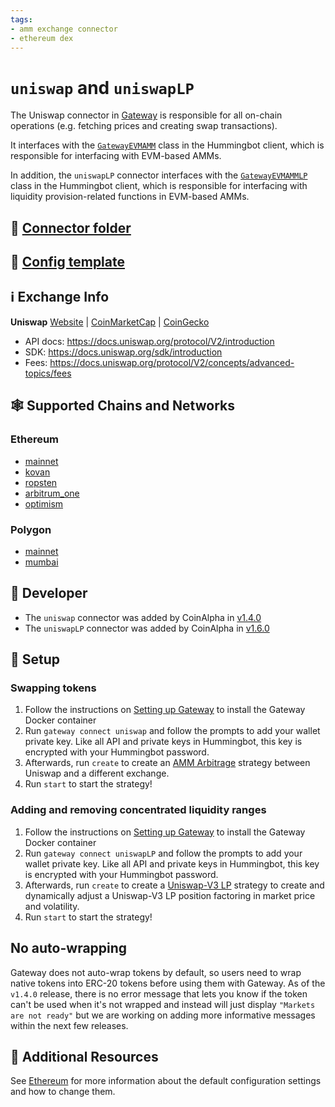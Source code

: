 ```yaml
---
tags:
- amm exchange connector
- ethereum dex
---
```


# `uniswap` and `uniswapLP`

The Uniswap connector in [Gateway](/gateway) is responsible for all on-chain operations (e.g. fetching prices and creating swap transactions).

It interfaces with the [`GatewayEVMAMM`](https://github.com/hummingbot/hummingbot/blob/master/hummingbot/connector/gateway_EVM_AMM.py) class in the Hummingbot client, which is responsible for interfacing with EVM-based AMMs.

In addition, the `uniswapLP` connector interfaces with the [`GatewayEVMAMMLP`](https://github.com/hummingbot/hummingbot/blob/master/hummingbot/connector/gateway_EVM_AMM.py) class in the Hummingbot client, which is responsible for interfacing with liquidity provision-related functions in EVM-based AMMs.

## 📁 [Connector folder](https://github.com/hummingbot/hummingbot/tree/master/gateway/src/connectors/uniswap)

## 📁 [Config template](https://github.com/hummingbot/hummingbot/blob/master/gateway/src/templates/uniswap.yml)

## ℹ️ Exchange Info

**Uniswap**
[Website](https://uniswap.org/) | [CoinMarketCap](https://coinmarketcap.com/exchanges/uniswap-v2/) | [CoinGecko](https://www.coingecko.com/en/exchanges/uniswap_v2)

* API docs: <https://docs.uniswap.org/protocol/V2/introduction>
* SDK: <https://docs.uniswap.org/sdk/introduction>
* Fees: <https://docs.uniswap.org/protocol/V2/concepts/advanced-topics/fees>

## 🕸️ Supported Chains and Networks

### Ethereum

* [mainnet](/gateway/chains/ethereum/#mainnet-mainnet)
* [kovan](/gateway/chains/ethereum/#kovan-testnet)
* [ropsten](/gateway/chains/ethereum/#ropsten-testnet)
* [arbitrum_one](/gateway/chains/ethereum/#arbitrum)
* [optimism](/gateway/chains/ethereum/#optimism-mainnet)

### Polygon

* [mainnet](/gateway/chains/ethereum/#mainnet-polygon-mainnet)
* [mumbai](/gateway/chains/ethereum/#mumbai-testnet)

## 👷 Developer

* The `uniswap` connector was added by CoinAlpha in [v1.4.0](/release-notes/1.4.0/)
* The `uniswapLP` connector was added by CoinAlpha in [v1.6.0](/release-notes/1.6.0/)

## 🔑 Setup

### Swapping tokens

1. Follow the instructions on [Setting up Gateway](/gateway/setup) to install the Gateway Docker container
2. Run `gateway connect uniswap` and follow the prompts to add your wallet private key. Like all API and private keys in Hummingbot, this key is encrypted with your Hummingbot password.
3. Afterwards, run `create` to create an [AMM Arbitrage](/strategies/amm-arbitrage/) strategy between Uniswap and a different exchange.
4. Run `start` to start the strategy!

### Adding and removing concentrated liquidity ranges

1. Follow the instructions on [Setting up Gateway](/gateway/setup) to install the Gateway Docker container
2. Run `gateway connect uniswapLP` and follow the prompts to add your wallet private key. Like all API and private keys in Hummingbot, this key is encrypted with your Hummingbot password.
3. Afterwards, run `create` to create a [Uniswap-V3 LP](/strategies/uniswap-v3-lp/) strategy to create and dynamically adjust a Uniswap-V3 LP position factoring in market price and volatility.
4. Run `start` to start the strategy!

## No auto-wrapping

Gateway does not auto-wrap tokens by default, so users need to wrap native tokens into ERC-20 tokens before using them with Gateway. As of the `v1.4.0` release, there is no error message that lets you know if the token can't be used when it's not wrapped and instead will just display ``"Markets are not ready"`` but we are working on adding more informative messages within the next few releases.

## 📘 Additional Resources

See [Ethereum](/gateway/chains/ethereum) for more information about the default configuration settings and how to change them.
